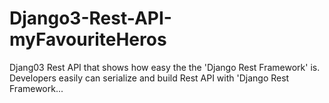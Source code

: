 # Django3-Rest-API-myFavouriteHeros
Djang03 Rest API that shows how easy the the 'Django Rest Framework' is. Developers easily can serialize and build Rest API with 'Django Rest Framework... 
